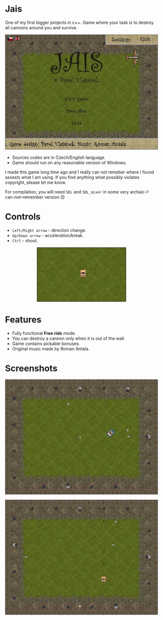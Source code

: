 # Jais
One of my first bigger projects in c++. Game where your task is to destroy all cannons around you and survive.

<p align="center">  
  <img src="doc/splash.jpg">
</p>

- Sources codes are in Czech/English language.
- Game should run on any reasonable version of Windows.

I made this game long time ago and I really can not remeber where I found assests what I am using. If you find anything what possibly violates copyright, please let me know.

For compilation, you will need `SDL` and `SDL_mixer` in some very archaic-I-can-not-remember version :blush:

# Controls
- `Left/Right arrow` - direction change.
- `Up/Down arrow` - acceleration/break.
- `Ctrl` - shoot.

<p align="center">  
  <img src="doc/game_0.gif">
</p>

# Features
- Fully functional **Free ride** mode.
- You can destroy a cannon only when it is out of the wall.
- Game contains pickable bonuses.
- Original music made by Roman Antala.

# Screenshots
<p align="center">  
  <img src="doc/scr_0.jpg">
</p>

<p align="center">
  <img src="doc/scr_1.jpg">
</p>
